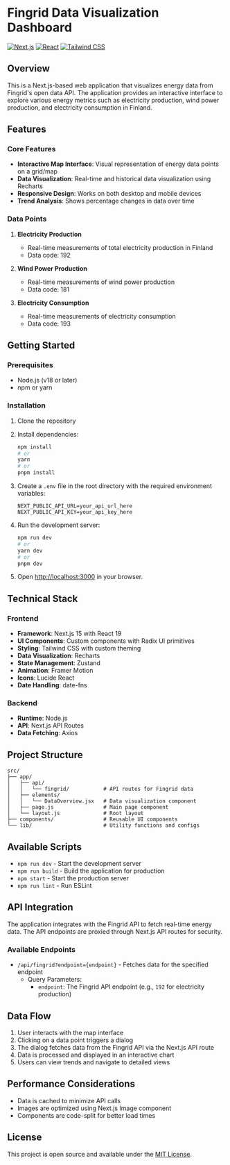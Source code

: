 # Fingrid Data Visualization Dashboard

[![Next.js](https://img.shields.io/badge/Next.js-000000?style=for-the-badge&logo=nextdotjs&logoColor=white)](https://nextjs.org/)
[![React](https://img.shields.io/badge/React-20232A?style=for-the-badge&logo=react&logoColor=61DAFB)](https://reactjs.org/)
[![Tailwind CSS](https://img.shields.io/badge/Tailwind_CSS-38B2AC?style=for-the-badge&logo=tailwind-css&logoColor=white)](https://tailwindcss.com/)

## Overview

This is a Next.js-based web application that visualizes energy data from Fingrid's open data API. The application provides an interactive interface to explore various energy metrics such as electricity production, wind power production, and electricity consumption in Finland.

## Features

### Core Features
- **Interactive Map Interface**: Visual representation of energy data points on a grid/map
- **Data Visualization**: Real-time and historical data visualization using Recharts
- **Responsive Design**: Works on both desktop and mobile devices
- **Trend Analysis**: Shows percentage changes in data over time

### Data Points
1. **Electricity Production**
   - Real-time measurements of total electricity production in Finland
   - Data code: 192

2. **Wind Power Production**
   - Real-time measurements of wind power production
   - Data code: 181

3. **Electricity Consumption**
   - Real-time measurements of electricity consumption
   - Data code: 193

## Getting Started

### Prerequisites
- Node.js (v18 or later)
- npm or yarn

### Installation

1. Clone the repository
2. Install dependencies:
   ```bash
   npm install
   # or
   yarn
   # or
   pnpm install
   ```

3. Create a `.env` file in the root directory with the required environment variables:
   ```
   NEXT_PUBLIC_API_URL=your_api_url_here
   NEXT_PUBLIC_API_KEY=your_api_key_here
   ```

4. Run the development server:
   ```bash
   npm run dev
   # or
   yarn dev
   # or
   pnpm dev
   ```

5. Open [http://localhost:3000](http://localhost:3000) in your browser.

## Technical Stack

### Frontend
- **Framework**: Next.js 15 with React 19
- **UI Components**: Custom components with Radix UI primitives
- **Styling**: Tailwind CSS with custom theming
- **Data Visualization**: Recharts
- **State Management**: Zustand
- **Animation**: Framer Motion
- **Icons**: Lucide React
- **Date Handling**: date-fns

### Backend
- **Runtime**: Node.js
- **API**: Next.js API Routes
- **Data Fetching**: Axios

## Project Structure

```
src/
├── app/
│   ├── api/
│   │   └── fingrid/           # API routes for Fingrid data
│   ├── elements/
│   │   └── DataOverview.jsx   # Data visualization component
│   ├── page.js                # Main page component
│   └── layout.js              # Root layout
├── components/                # Reusable UI components
└── lib/                       # Utility functions and configs
```

## Available Scripts

- `npm run dev` - Start the development server
- `npm run build` - Build the application for production
- `npm start` - Start the production server
- `npm run lint` - Run ESLint

## API Integration

The application integrates with the Fingrid API to fetch real-time energy data. The API endpoints are proxied through Next.js API routes for security.

### Available Endpoints

- `/api/fingrid?endpoint={endpoint}` - Fetches data for the specified endpoint
  - Query Parameters:
    - `endpoint`: The Fingrid API endpoint (e.g., `192` for electricity production)

## Data Flow

1. User interacts with the map interface
2. Clicking on a data point triggers a dialog
3. The dialog fetches data from the Fingrid API via the Next.js API route
4. Data is processed and displayed in an interactive chart
5. Users can view trends and navigate to detailed views

## Performance Considerations

- Data is cached to minimize API calls
- Images are optimized using Next.js Image component
- Components are code-split for better load times

## License

This project is open source and available under the [MIT License](LICENSE).
